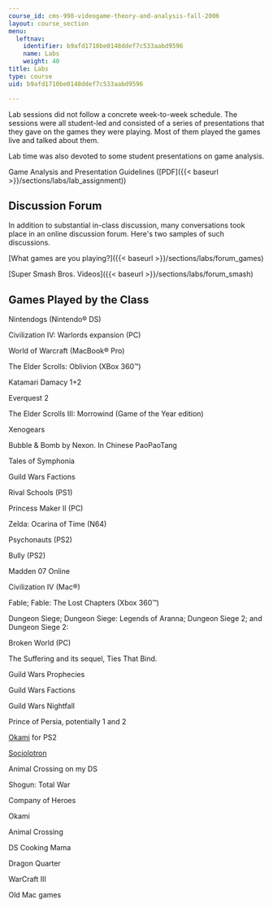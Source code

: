 ```yaml
---
course_id: cms-998-videogame-theory-and-analysis-fall-2006
layout: course_section
menu:
  leftnav:
    identifier: b9afd1710be0148ddef7c533aabd9596
    name: Labs
    weight: 40
title: Labs
type: course
uid: b9afd1710be0148ddef7c533aabd9596

---
```


Lab sessions did not follow a concrete week-to-week schedule. The sessions were all student-led and consisted of a series of presentations that they gave on the games they were playing. Most of them played the games live and talked about them.

Lab time was also devoted to some student presentations on game analysis.

Game Analysis and Presentation Guidelines ([PDF]({{< baseurl >}}/sections/labs/lab_assignment))

Discussion Forum
----------------

In addition to substantial in-class discussion, many conversations took place in an online discussion forum. Here's two samples of such discussions.

[What games are you playing?]({{< baseurl >}}/sections/labs/forum_games)

[Super Smash Bros. Videos]({{< baseurl >}}/sections/labs/forum_smash)

Games Played by the Class
-------------------------

Nintendogs (Nintendo® DS)

Civilization IV: Warlords expansion (PC)

World of Warcraft (MacBook® Pro)

The Elder Scrolls: Oblivion (XBox 360™)

Katamari Damacy 1+2

Everquest 2

The Elder Scrolls III: Morrowind (Game of the Year edition)

Xenogears

Bubble & Bomb by Nexon. In Chinese PaoPaoTang

Tales of Symphonia

Guild Wars Factions

Rival Schools (PS1)

Princess Maker II (PC)

Zelda: Ocarina of Time (N64)

Psychonauts (PS2)

Bully (PS2)

Madden 07 Online

Civilization IV (Mac®)

Fable; Fable: The Lost Chapters (Xbox 360™)

Dungeon Siege; Dungeon Siege: Legends of Aranna; Dungeon Siege 2; and Dungeon Siege 2:

Broken World (PC)

The Suffering and its sequel, Ties That Bind.

Guild Wars Prophecies

Guild Wars Factions

Guild Wars Nightfall

Prince of Persia, potentially 1 and 2

[Okami](http://ps2.ign.com/objects/678/678618.html) for PS2

[Sociolotron](http://www.sociolotron.com/)

Animal Crossing on my DS

Shogun: Total War

Company of Heroes

Okami

Animal Crossing

DS Cooking Mama

Dragon Quarter

WarCraft III

Old Mac games